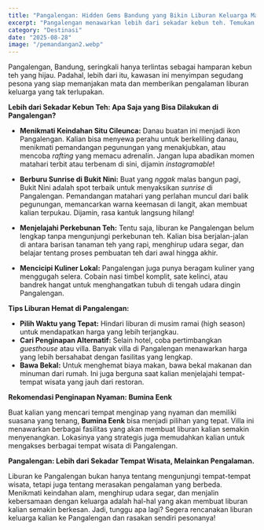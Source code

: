 ```yaml
---
title: "Pangalengan: Hidden Gems Bandung yang Bikin Liburan Keluarga Makin Seru!"
excerpt: "Pangalengan menawarkan lebih dari sekadar kebun teh. Temukan hidden gems dan ide liburan keluarga tak terlupakan di sini!"
category: "Destinasi"
date: "2025-08-28"
image: "/pemandangan2.webp"
---
```


Pangalengan, Bandung, seringkali hanya terlintas sebagai hamparan kebun teh yang hijau. Padahal, lebih dari itu, kawasan ini menyimpan segudang pesona yang siap memanjakan mata dan memberikan pengalaman liburan keluarga yang tak terlupakan.

**Lebih dari Sekadar Kebun Teh: Apa Saja yang Bisa Dilakukan di Pangalengan?**

*   **Menikmati Keindahan Situ Cileunca:** Danau buatan ini menjadi ikon Pangalengan. Kalian bisa menyewa perahu untuk berkeliling danau, menikmati pemandangan pegunungan yang menakjubkan, atau mencoba *rafting* yang memacu adrenalin. Jangan lupa abadikan momen matahari terbit atau terbenam di sini, dijamin *instagramable*!

*   **Berburu Sunrise di Bukit Nini:** Buat yang *nggak* malas bangun pagi, Bukit Nini adalah spot terbaik untuk menyaksikan *sunrise* di Pangalengan. Pemandangan matahari yang perlahan muncul dari balik pegunungan, memancarkan warna keemasan di langit, akan membuat kalian terpukau. Dijamin, rasa kantuk langsung hilang!

*   **Menjelajahi Perkebunan Teh:** Tentu saja, liburan ke Pangalengan belum lengkap tanpa mengunjungi perkebunan teh. Kalian bisa berjalan-jalan di antara barisan tanaman teh yang rapi, menghirup udara segar, dan belajar tentang proses pembuatan teh dari awal hingga akhir.

*   **Mencicipi Kuliner Lokal:** Pangalengan juga punya beragam kuliner yang menggugah selera. Cobain nasi timbel komplit, sate kelinci, atau bandrek hangat untuk menghangatkan tubuh di tengah udara dingin Pangalengan.

**Tips Liburan Hemat di Pangalengan:**

*   **Pilih Waktu yang Tepat:** Hindari liburan di musim ramai (high season) untuk mendapatkan harga yang lebih terjangkau.
*   **Cari Penginapan Alternatif:** Selain hotel, coba pertimbangkan *guesthouse* atau villa. Banyak villa di Pangalengan menawarkan harga yang lebih bersahabat dengan fasilitas yang lengkap.
*   **Bawa Bekal:** Untuk menghemat biaya makan, bawa bekal makanan dan minuman dari rumah. Ini juga berguna saat kalian menjelajahi tempat-tempat wisata yang jauh dari restoran.

**Rekomendasi Penginapan Nyaman: Bumina Eenk**

Buat kalian yang mencari tempat menginap yang nyaman dan memiliki suasana yang tenang, **Bumina Eenk** bisa menjadi pilihan yang tepat. Villa ini menawarkan berbagai fasilitas yang akan membuat liburan kalian semakin menyenangkan. Lokasinya yang strategis juga memudahkan kalian untuk mengakses berbagai tempat wisata di Pangalengan.

**Pangalengan: Lebih dari Sekadar Tempat Wisata, Melainkan Pengalaman.**

Liburan ke Pangalengan bukan hanya tentang mengunjungi tempat-tempat wisata, tetapi juga tentang merasakan pengalaman yang berbeda. Menikmati keindahan alam, menghirup udara segar, dan menjalin kebersamaan dengan keluarga adalah hal-hal yang akan membuat liburan kalian semakin berkesan. Jadi, tunggu apa lagi? Segera rencanakan liburan keluarga kalian ke Pangalengan dan rasakan sendiri pesonanya!
